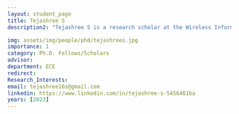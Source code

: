 ```yaml
---
layout: student_page
title: Tejashree S
description2: "Tejashree S is a research scholar at the Wireless Information Systems Lab, Department of Electrical & Communication Engineering. She is advised by Prof. Rajesh Sundaresan. She has completed her B.E in Electronics & Communication Engineering from RNS Institute of Technology, Bengaluru. She has worked for brief durations as an Associate Software Engineer at Accenture Solutions Pvt. Ltd. and as a Project Assistant in the Wireless Communications Lab with Prof. Neelesh Mehta, ECE, IISc. Her research interests are in the areas of Data Science, AI, ML, statistical modelling techniques and their applications to medical imaging analysis."

img: assets/img/people/phd/tejashrees.jpg
importance: 1
category: Ph.D. Fellows/Scholars 
advisor: 
department: ECE
redirect: 
Research_Interests:
email: tejashree16s@gmail.com
linkedin: https://www.linkedin.com/in/tejashree-s-5456461ba
years: [2023]
---
```


